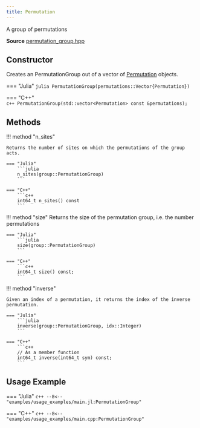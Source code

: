 ```yaml
---
title: Permutation
---
```


A group of permutations 

**Source** [permutation_group.hpp](https://github.com/awietek/xdiag/blob/main/xdiag/symmetries/permutation_group.hpp)

## Constructor

Creates an PermutationGroup out of a vector of [Permutation](permutation.md) objects.

=== "Julia"
	```julia
	PermutationGroup(permutations::Vector{Permutation})
	```

=== "C++"	
	```c++
	PermutationGroup(std::vector<Permutation> const &permutations);
	```

## Methods


!!! method "n_sites"

	Returns the number of sites on which the permutations of the group acts.

	=== "Julia"
		```julia
		n_sites(group::PermutationGroup)
		```

	=== "C++"	
		```c++
		int64_t n_sites() const
		```

!!! method "size"
	Returns the size of the permutation group, i.e. the number permutations

	=== "Julia"
		```julia
		size(group::PermutationGroup)
		```

	=== "C++"	
		```c++
		int64_t size() const;
		```

!!! method "inverse"

	Given an index of a permutation, it returns the index of the inverse permutation.

	=== "Julia"
		```julia
		inverse(group::PermutationGroup, idx::Integer)
		```

	=== "C++"	
		```c++
		// As a member function
        int64_t inverse(int64_t sym) const;
		```


## Usage Example

=== "Julia"
	```c++
	--8<-- "examples/usage_examples/main.jl:PermutationGroup"
	```

=== "C++"
	```c++
	--8<-- "examples/usage_examples/main.cpp:PermutationGroup"
	```
